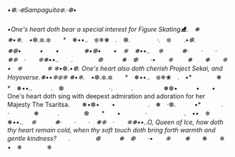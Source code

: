 •*❆.·❄️Sampaguita❄️.·❆*•


•*One's heart doth bear a special interest for Figure Skating⛸️.　❅　　　　❅•❄︎.　•*❆.❄️.❄️　　*　❅••..　❄️❄︎❀　.　❆.
　　　　·.　❄️　　.•*❆.　　　　　❅❆•　　　•　　•　　　　❅•❆•　　•　❄︎　❅••..
　*❄︎　　　❅·　　·　　·　❅❄︎　·　　❄︎❅••..　　.　　　　❆　　　❅　❆　　·•　　❄︎
　　❅*　　❅　　❄︎　　　　　　　　　　•　❄︎　　　　❄︎
❄︎•*❆.•*❆. One's heart also doth cherish Project Sekai, and Hoyoverse.❅••❄︎❄️❄︎ 
❅•❄︎.　•*❆.❄️.❄️　　*　❅••..　❄️❄︎❀　.　•*　　　　❅　　　　　　　　　　*　❅••..　　　.　❆　
　　　　　　·.　　　.　　　　　❅❆•　　　•　　•　　One's heart doth sing with deepest admiration and adoration for her Majesty The Tsaritsa.　　❅•❆•　　•　　
　　　.　❅　·❆.　　　•*　　
　.　·　　　　❅　　　.　　　　❆　　*　　•　　　　·　　　　　　.　••　❄︎　❅••..
　*❄︎　　　❅·　　·　　·　❅❄︎　·　　❄︎❅••..O, Queen of Ice, how doth thy heart remain cold, when thy soft touch doth bring forth warmth and gentle kindness?　　.　　　　❆　　　❅　❆　　·•　　❄︎
　　❅*　　❅　　❄︎　　　　　　　　　　•　❄︎　　　　❄︎

